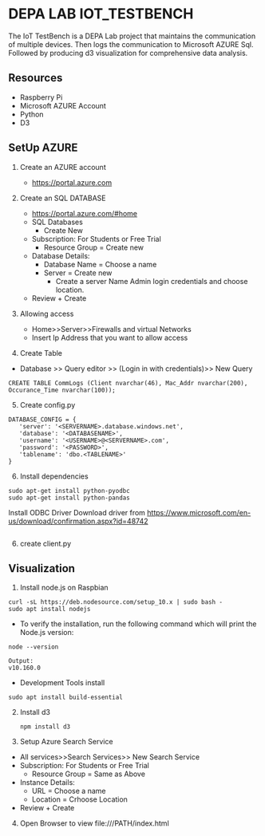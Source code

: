 DEPA LAB IOT_TESTBENCH
======================
The IoT TestBench is a DEPA Lab project that maintains the communication of multiple devices. Then logs the communication to Microsoft AZURE Sql. Followed by producing d3 visualization for comprehensive data analysis.

Resources
---------------
* Raspberry Pi  
* Microsoft AZURE Account  
* Python  
* D3  

SetUp AZURE
----------------------
1. Create an AZURE account
   * https://portal.azure.com  
2. Create an SQL DATABASE
   * https://portal.azure.com/#home
   * SQL Databases
     * Create New
   * Subscription: For Students or Free Trial
     * Resource Group = Create new
   * Database Details:
     * Database Name = Choose a name
     * Server = Create new
       * Create a server Name Admin login credentials and choose location.
   * Review + Create
 3. Allowing access
      * Home>>Server>>Firewalls and virtual Networks
      * Insert Ip Address that you want to allow access 
      
 4. Create Table 
   * Database >> Query editor >> (Login in with credentials)>> New Query
   ```
   CREATE TABLE CommLogs (Client nvarchar(46), Mac_Addr nvarchar(200), Occurance_Time nvarchar(100));
   ```
 5. Create config.py 
 ```
 DATABASE_CONFIG = {
    'server': '<SERVERNAME>.database.windows.net',
    'database': '<DATABASENAME>',
    'username': '<USERNAME>@<SERVERNAME>.com',
    'password': '<PASSWORD>',
    'tablename': 'dbo.<TABLENAME>'
}
```
 
 6. Install dependencies
  ```
  sudo apt-get install python-pyodbc
  sudo apt-get install python-pandas 
  ```
  Install ODBC Driver
  Download driver from https://www.microsoft.com/en-us/download/confirmation.aspx?id=48742
  ```
  
  ```
 6. create client.py
 
 
 Visualization
 ----------------
 1. Install node.js on Raspbian
   ```
   curl -sL https://deb.nodesource.com/setup_10.x | sudo bash -
   sudo apt install nodejs
   ```
  * To verify the installation, run the following command which will print the Node.js version:
  ```
  node --version
  ```
  ```
  Output:
  v10.160.0
  ```
  * Development Tools install
  ```
  sudo apt install build-essential
  ```
2. Install d3 
   ```
   npm install d3
   ```
 3. Setup Azure Search Service 
  * All services>>Search Services>> New Search Service
  * Subscription: For Students or Free Trial
     * Resource Group = Same as Above
   * Instance Details:
     * URL = Choose a name 
     * Location = Crhoose Location
   * Review + Create
   
 4. Open Browser to view file:///PATH/index.html
 
 
 
